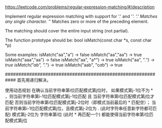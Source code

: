https://leetcode.com/problems/regular-expression-matching/#/description

Implement regular expression matching with support for '.' and '*'.
'.' Matches any single character.
'*' Matches zero or more of the preceding element.

The matching should cover the entire input string (not partial).

The function prototype should be:
bool isMatch(const char *s, const char *p)

Some examples:
isMatch("aa","a") → false
isMatch("aa","aa") → true
isMatch("aaa","aa") → false
isMatch("aa", "a*") → true
isMatch("aa", ".*") → true
isMatch("ab", ".*") → true
isMatch("aab", "c*a*b") → true


############################################################
首先用递归解决。

使用动态规划
在确认当前字符串第i位匹配模式第j位时，
如果模式第j-1位不为 * ，则当前字符串第i-1位匹配模式第j-1位匹配 且 当前字符串第i位匹配模式第j位才匹配
否则当前字符串第i位匹配模式第j-2位时（即模式当前最后的 * 匹配空）；
    当前字符串第i-1位匹配模式第j位，且模式第j-2位为 . (此时字符串任意新字符都可匹配)
    							   模式第j-2位为 字符串第i位 (此时 * 再匹配一个)
    都能使得当前字符串第i位匹配模式第j位    							   